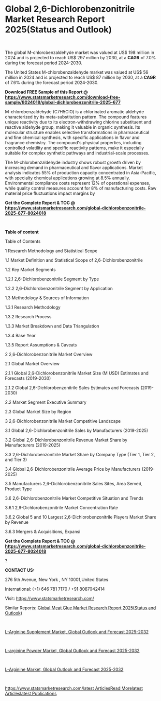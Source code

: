 <h1>Global 2,6-Dichlorobenzonitrile Market Research Report 2025(Status and Outlook)</h1><br/><p>The global M-chlorobenzaldehyde market was valued at US$ 198 million in 2024 and is projected to reach US$ 297 million by 2030, at a <strong>CAGR</strong> of 7.0% during the forecast period 2024-2030.</p>
 
 
 
 <p>The United States M-chlorobenzaldehyde market was valued at US$ 56 million in 2024 and is projected to reach US$ 87 million by 2030, at a <strong>CAGR</strong> of 7.6% during the forecast period 2024-2030.</p>
 
 
 
 <p><strong>Download FREE Sample of this Report @ <a href="https://www.statsmarketresearch.com/download-free-sample/8024018/global-dichlorobenzonitrile-2025-677">https://www.statsmarketresearch.com/download-free-sample/8024018/global-dichlorobenzonitrile-2025-677</a></strong></p>
 
 
 
 <p>M-chlorobenzaldehyde (C7H5ClO) is a chlorinated aromatic aldehyde characterized by its meta-substitution pattern. The compound features unique reactivity due to its electron-withdrawing chlorine substituent and reactive aldehyde group, making it valuable in organic synthesis. Its molecular structure enables selective transformations in pharmaceutical and fine chemical synthesis, with specific applications in flavor and fragrance chemistry. The compound&#39;s physical properties, including controlled volatility and specific reactivity patterns, make it especially suitable for complex synthetic pathways and industrial-scale processes.</p>
 
 
 
 <p>The M-chlorobenzaldehyde industry shows robust growth driven by increasing demand in pharmaceutical and flavor applications. Market analysis indicates 55% of production capacity concentrated in Asia-Pacific, with specialty chemical applications growing at 8.5% annually. Environmental compliance costs represent 12% of operational expenses, while quality control measures account for 8% of manufacturing costs. Raw material price fluctuations impact margins by</p>
 
 
 
 <div><b>Get the Complete Report & TOC @ <a href="https://www.statsmarketresearch.com/global-dichlorobenzonitrile-2025-677-8024018">https://www.statsmarketresearch.com/global-dichlorobenzonitrile-2025-677-8024018</a></b></div>
 
 
 
 <p><br />
 
 <b>Table of content</b></p>
 
 
 
 <p>Table of Contents<br />
 
 1 Research Methodology and Statistical Scope<br />
 
 1.1 Market Definition and Statistical Scope of 2,6-Dichlorobenzonitrile<br />
 
 1.2 Key Market Segments<br />
 
 1.2.1 2,6-Dichlorobenzonitrile Segment by Type<br />
 
 1.2.2 2,6-Dichlorobenzonitrile Segment by Application<br />
 
 1.3 Methodology & Sources of Information<br />
 
 1.3.1 Research Methodology<br />
 
 1.3.2 Research Process<br />
 
 1.3.3 Market Breakdown and Data Triangulation<br />
 
 1.3.4 Base Year<br />
 
 1.3.5 Report Assumptions & Caveats<br />
 
 2 2,6-Dichlorobenzonitrile Market Overview<br />
 
 2.1 Global Market Overview<br />
 
 2.1.1 Global 2,6-Dichlorobenzonitrile Market Size (M USD) Estimates and Forecasts (2019-2030)<br />
 
 2.1.2 Global 2,6-Dichlorobenzonitrile Sales Estimates and Forecasts (2019-2030)<br />
 
 2.2 Market Segment Executive Summary<br />
 
 2.3 Global Market Size by Region<br />
 
 3 2,6-Dichlorobenzonitrile Market Competitive Landscape<br />
 
 3.1 Global 2,6-Dichlorobenzonitrile Sales by Manufacturers (2019-2025)<br />
 
 3.2 Global 2,6-Dichlorobenzonitrile Revenue Market Share by Manufacturers (2019-2025)<br />
 
 3.3 2,6-Dichlorobenzonitrile Market Share by Company Type (Tier 1, Tier 2, and Tier 3)<br />
 
 3.4 Global 2,6-Dichlorobenzonitrile Average Price by Manufacturers (2019-2025)<br />
 
 3.5 Manufacturers 2,6-Dichlorobenzonitrile Sales Sites, Area Served, Product Type<br />
 
 3.6 2,6-Dichlorobenzonitrile Market Competitive Situation and Trends<br />
 
 3.6.1 2,6-Dichlorobenzonitrile Market Concentration Rate<br />
 
 3.6.2 Global 5 and 10 Largest 2,6-Dichlorobenzonitrile Players Market Share by Revenue<br />
 
 3.6.3 Mergers & Acquisitions, Expansi</p>
 
 
 
 <div><b>Get the Complete Report & TOC @ <a href="https://www.statsmarketresearch.com/global-dichlorobenzonitrile-2025-677-8024018">https://www.statsmarketresearch.com/global-dichlorobenzonitrile-2025-677-8024018</a></b></div>
 
 
 
 <p>? </p>
 
 
 
 <p><b>CONTACT US:</b><br />
 
 276 5th Avenue, New York , NY 10001,United States<br />
 
 International: (+1) 646 781 7170 / +91 8087042414<br />
 
 Visit: <a href="https://www.statsmarketresearch.com/">https://www.statsmarketresearch.com/</a><br />
 
 Similar Reports: <a href="https://www.statsmarketresearch.com/global-dichlorobenzonitrile-2025-677-8024018">Global Meat Glue Market Research Report 2025(Status and Outlook)</a><br />
 
 <br />
 
 <a href="https://www.statsmarketresearch.com/global-dichlorobenzonitrile-2025-677-8024018">L-Arginine Supplement Market, Global Outlook and Forecast 2025-2032</a><br />
 
 <br />
 
 <a href="https://www.statsmarketresearch.com/global-dichlorobenzonitrile-2025-677-8024018">L-arginine Powder Market, Global Outlook and Forecast 2025-2032</a><br />
 
 <br />
 
 <a href="https://www.statsmarketresearch.com/global-dichlorobenzonitrile-2025-677-8024018">L-Arginine Market, Global Outlook and Forecast 2025-2032</a><br />
 
 <br />
 
 <a href="https://gyeongbokgung.com">https://www.statsmarketresearch.com/</a><a href="https://hallyeomaritime.com">latest Articles</a><a href="https://jingwansa.com">Read More</a><a href="https://nguoiviet.jp/">latest Articles</a><a href="https://www.intelmarketresearch.com/">latest Publications</a></p>